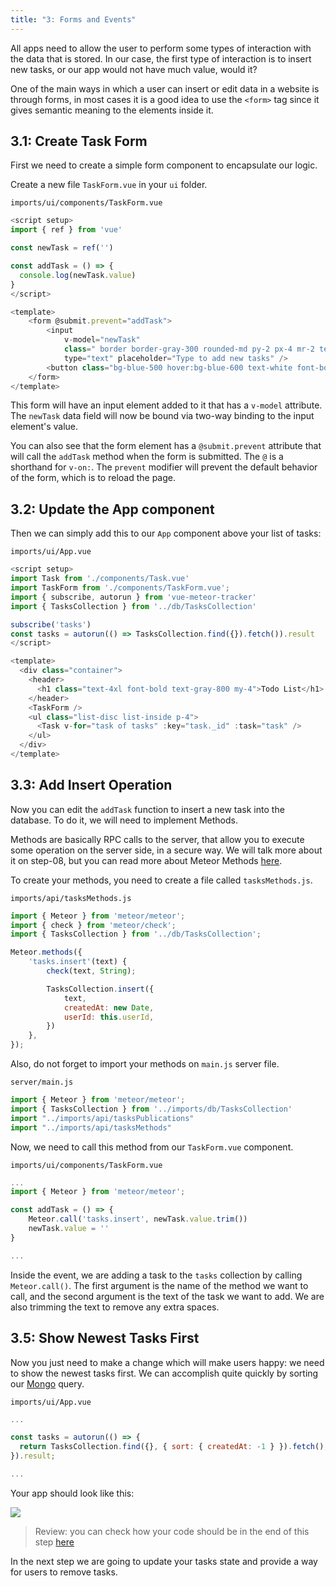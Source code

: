 ```yaml
---
title: "3: Forms and Events"
---
```


All apps need to allow the user to perform some types of interaction with the data that is stored. In our case, the first type of interaction is to insert new tasks, or our app would not have much value, would it?

One of the main ways in which a user can insert or edit data in a website is through forms, in most cases it is a good idea to use the `<form>` tag since it gives semantic meaning to the elements inside it.

## 3.1: Create Task Form

First we need to create a simple form component to encapsulate our logic.

Create a new file `TaskForm.vue` in your `ui` folder.

`imports/ui/components/TaskForm.vue`
```javascript
<script setup>
import { ref } from 'vue'

const newTask = ref('')

const addTask = () => {
  console.log(newTask.value)
}
</script>

<template>
    <form @submit.prevent="addTask">
        <input
            v-model="newTask"
            class=" border border-gray-300 rounded-md py-2 px-4 mr-2 text-gray-600 text-sm focus:outline-none focus:border-gray-400 focus:ring-0"
            type="text" placeholder="Type to add new tasks" />
        <button class="bg-blue-500 hover:bg-blue-600 text-white font-bold py-2 px-4 rounded" type="submit">Add Task</button>
    </form>
</template>
```

This form will have an input element added to it that has a `v-model` attribute. The `newTask` data field will now be bound via two-way binding to the input element's value.

You can also see that the form element has a `@submit.prevent` attribute that will call the `addTask` method when the form is submitted. The `@` is a shorthand for `v-on:`. The `prevent` modifier will prevent the default behavior of the form, which is to reload the page.

## 3.2: Update the App component

Then we can simply add this to our `App` component above your list of tasks:

`imports/ui/App.vue`
```javascript
<script setup>
import Task from './components/Task.vue'
import TaskForm from './components/TaskForm.vue';
import { subscribe, autorun } from 'vue-meteor-tracker'
import { TasksCollection } from '../db/TasksCollection'

subscribe('tasks')
const tasks = autorun(() => TasksCollection.find({}).fetch()).result
</script>

<template>
  <div class="container">
    <header>
      <h1 class="text-4xl font-bold text-gray-800 my-4">Todo List</h1>
    </header>
    <TaskForm />
    <ul class="list-disc list-inside p-4">
      <Task v-for="task of tasks" :key="task._id" :task="task" />
    </ul>
  </div>
</template> 
```

## 3.3: Add Insert Operation

Now you can edit the `addTask` function to insert a new task into the database. To do it, we will need to implement Methods.

Methods are basically RPC calls to the server, that allow you to execute some operation on the server side, in a secure way. We will talk more about it on step-08, but you can read more about Meteor Methods [here](https://guide.meteor.com/methods.html).

To create your methods, you need to create a file called `tasksMethods.js`.

`imports/api/tasksMethods.js`
```javascript
import { Meteor } from 'meteor/meteor';
import { check } from 'meteor/check';
import { TasksCollection } from '../db/TasksCollection';

Meteor.methods({
    'tasks.insert'(text) {
        check(text, String);

        TasksCollection.insert({
            text,
            createdAt: new Date,
            userId: this.userId,
        })
    },
});
```

Also, do not forget to import your methods on `main.js` server file.

`server/main.js`
```javascript
import { Meteor } from 'meteor/meteor';
import { TasksCollection } from '../imports/db/TasksCollection'
import "../imports/api/tasksPublications"
import "../imports/api/tasksMethods"
```

Now, we need to call this method from our `TaskForm.vue` component.

`imports/ui/components/TaskForm.vue`
```javascript
...
import { Meteor } from 'meteor/meteor';

const addTask = () => {
    Meteor.call('tasks.insert', newTask.value.trim())
    newTask.value = ''
}

...
```

Inside the event, we are adding a task to the `tasks` collection by calling `Meteor.call()`. The first argument is the name of the method we want to call, and the second argument is the text of the task we want to add. We are also trimming the text to remove any extra spaces.

## 3.5: Show Newest Tasks First

Now you just need to make a change which will make users happy: we need to show the newest tasks first. We can accomplish quite quickly by sorting our [Mongo](https://guide.meteor.com/collections.html#mongo-collections) query.

`imports/ui/App.vue`
```javascript
...

const tasks = autorun(() => {
  return TasksCollection.find({}, { sort: { createdAt: -1 } }).fetch();
}).result;

...
```

Your app should look like this:

<img class="step-images" src="/simple-todos/assets/new-screenshots/step03/newest-task.png"/>

> Review: you can check how your code should be in the end of this step [here](https://github.com/meteor/vue3-tutorial/tree/master/src/simple-todos/step03) 

In the next step we are going to update your tasks state and provide a way for users to remove tasks.
